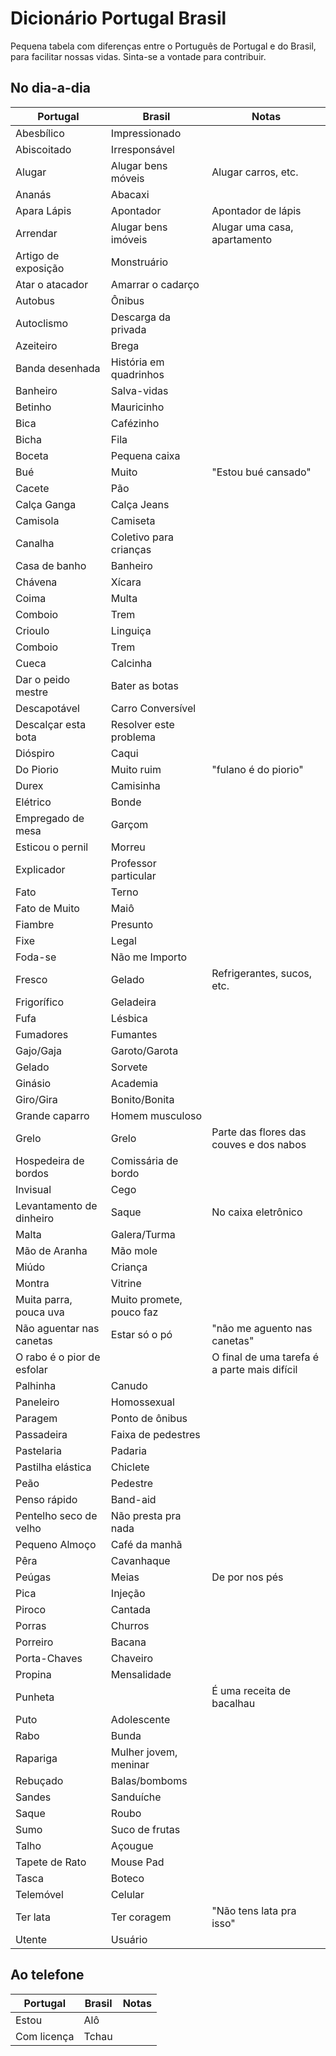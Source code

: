 # Dicionário Portugal Brasil
Pequena tabela com diferenças entre o Português de Portugal e do Brasil, para facilitar nossas vidas. Sinta-se a vontade para contribuir.

## No dia-a-dia

| Portugal                   | Brasil                   | Notas                                        |
| -------------------------- | ------------------------ | -------------------------------------------- |
| Abesbílico                 | Impressionado            |                                              |
| Abiscoitado                | Irresponsável            |                                              |
| Alugar                     | Alugar bens móveis       | Alugar carros, etc.                          |
| Ananás                     | Abacaxi                  |                                              |
| Apara Lápis                | Apontador                | Apontador de lápis                           |
| Arrendar                   | Alugar bens imóveis      | Alugar uma casa, apartamento                 |
| Artigo de exposição        | Monstruário              |                                              |
| Atar o atacador            | Amarrar o cadarço        |                                              |
| Autobus                    | Ônibus                   |                                              |
| Autoclismo                 | Descarga da privada      |                                              |
| Azeiteiro                  | Brega                    |                                              |
| Banda desenhada            | História em quadrinhos   |                                              |
| Banheiro                   | Salva-vidas              |                                              |
| Betinho                    | Mauricinho               |                                              |
| Bica                       | Cafézinho                |                                              |
| Bicha                      | Fila                     |                                              |
| Boceta                     | Pequena caixa            |                                              |
| Bué                        | Muito                    | "Estou bué cansado"                          |
| Cacete                     | Pão                      |                                              |
| Calça Ganga                | Calça Jeans              |                                              |
| Camisola                   | Camiseta                 |                                              |
| Canalha                    | Coletivo para crianças   |                                              |
| Casa de banho              | Banheiro                 |                                              |
| Chávena                    | Xícara                   |                                              |
| Coima                      | Multa                    |                                              |
| Comboio                    | Trem                     |                                              |
| Crioulo                    | Linguiça                 |                                              |
| Comboio                    | Trem                     |                                              | 
| Cueca                      | Calcinha                 |                                              |
| Dar o peido mestre         | Bater as botas           |                                              |
| Descapotável               | Carro Conversível        |                                              |
| Descalçar esta bota        | Resolver este problema   |                                              |
| Dióspiro                   | Caqui                    |                                              |
| Do Piorio                  | Muito ruim               | "fulano é do piorio"                         |
| Durex                      | Camisinha                |                                              |
| Elétrico                   | Bonde                    |                                              |
| Empregado de mesa          | Garçom                   |                                              |
| Esticou o pernil           | Morreu                   |                                              |
| Explicador                 | Professor particular     |                                              |
| Fato                       | Terno                    |                                              |
| Fato de Muito              | Maiô                     |                                              |
| Fiambre                    | Presunto                 |                                              |
| Fixe                       | Legal                    |                                              |
| Foda-se                    | Não me Importo           |                                              |
| Fresco                     | Gelado                   | Refrigerantes, sucos, etc.                   |
| Frigorífico                | Geladeira                |                                              |
| Fufa                       | Lésbica                  |                                              |
| Fumadores                  | Fumantes                 |                                              |
| Gajo/Gaja                  | Garoto/Garota            |                                              |
| Gelado                     | Sorvete                  |                                              |
| Ginásio                    | Academia                 |                                              |
| Giro/Gira                  | Bonito/Bonita            |                                              |
| Grande caparro             | Homem musculoso          |                                              |
| Grelo                      | Grelo                    | Parte das flores das couves e dos nabos      |
| Hospedeira de bordos       | Comissária de bordo      |                                              |
| Invisual                   | Cego                     |                                              |
| Levantamento de dinheiro   | Saque                    | No caixa eletrônico                          |
| Malta                      | Galera/Turma             |                                              |
| Mão de Aranha              | Mão mole                 |                                              |
| Miúdo                      | Criança                  |                                              |
| Montra                     | Vitrine                  |                                              |
| Muita parra, pouca uva     | Muito promete, pouco faz |                                              |
| Não aguentar nas canetas   | Estar só o pó            | "não me aguento nas canetas"                 |
| O rabo é o pior de esfolar |                          | O final de uma tarefa é a parte mais difícil |
| Palhinha                   | Canudo                   |                                              |
| Paneleiro                  | Homossexual              |                                              |
| Paragem                    | Ponto de ônibus          |                                              |
| Passadeira                 | Faixa de pedestres       |                                              |
| Pastelaria                 | Padaria                  |                                              |
| Pastilha elástica          | Chiclete                 |                                              |
| Peão                       | Pedestre                 |                                              |
| Penso rápido               | Band-aid                 |                                              |
| Pentelho seco de velho     | Não presta pra nada      |                                              |
| Pequeno Almoço             | Café da manhã            |                                              |
| Pêra                       | Cavanhaque               |                                              |
| Peúgas                     | Meias                    | De por nos pés                               |
| Pica                       | Injeção                  |                                              |
| Piroco                     | Cantada                  |                                              |
| Porras                     | Churros                  |                                              |
| Porreiro                   | Bacana                   |                                              |
| Porta-Chaves               | Chaveiro                 |                                              |
| Propina                    | Mensalidade              |                                              |
| Punheta                    |                          | É uma receita de bacalhau                    |
| Puto                       | Adolescente              |                                              |
| Rabo                       | Bunda                    |                                              |
| Rapariga                   | Mulher jovem, meninar    |                                              |
| Rebuçado                   | Balas/bomboms            |                                              |
| Sandes                     | Sanduíche                |                                              |
| Saque                      | Roubo                    |                                              |
| Sumo                       | Suco de frutas           |                                              |
| Talho                      | Açougue                  |                                              |
| Tapete de Rato             | Mouse Pad                |                                              |
| Tasca                      | Boteco                   |                                              |
| Telemóvel                  | Celular                  |                                              |
| Ter lata                   | Ter coragem              | "Não tens lata pra isso"                     |
| Utente                     | Usuário                  |                                              |


## Ao telefone
| Portugal    | Brasil | Notas |
| ----------- | ------ | ----- |
| Estou       | Alô    |       |
| Com licença | Tchau  |       |

